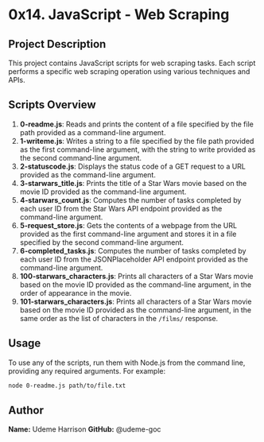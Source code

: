 # 0x14. JavaScript - Web Scraping

## Project Description
This project contains JavaScript scripts for web scraping tasks. Each script performs a specific web scraping operation using various techniques and APIs.

## Scripts Overview
1. **0-readme.js**: Reads and prints the content of a file specified by the file path provided as a command-line argument.
2. **1-writeme.js**: Writes a string to a file specified by the file path provided as the first command-line argument, with the string to write provided as the second command-line argument.
3. **2-statuscode.js**: Displays the status code of a GET request to a URL provided as the command-line argument.
4. **3-starwars_title.js**: Prints the title of a Star Wars movie based on the movie ID provided as the command-line argument.
5. **4-starwars_count.js**: Computes the number of tasks completed by each user ID from the Star Wars API endpoint provided as the command-line argument.
6. **5-request_store.js**: Gets the contents of a webpage from the URL provided as the first command-line argument and stores it in a file specified by the second command-line argument.
7. **6-completed_tasks.js**: Computes the number of tasks completed by each user ID from the JSONPlaceholder API endpoint provided as the command-line argument.
8. **100-starwars_characters.js**: Prints all characters of a Star Wars movie based on the movie ID provided as the command-line argument, in the order of appearance in the movie.
9. **101-starwars_characters.js**: Prints all characters of a Star Wars movie based on the movie ID provided as the command-line argument, in the same order as the list of characters in the `/films/` response.

## Usage
To use any of the scripts, run them with Node.js from the command line, providing any required arguments. For example:
```bash
node 0-readme.js path/to/file.txt
```

## Author
**Name:** Udeme Harrison
**GitHub:** @udeme-goc
